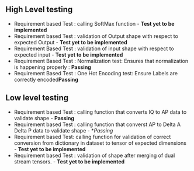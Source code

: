 ## High Level testing 

* Requirement based Test : calling SoftMax function - **Test yet to be implemented**
* Requirement based Test : validation of Output shape with respect to expected Output - **Test yet to be implemented**
* Requirement Based Test : validation of input shape with respect to expected input - **Test yet to be implemented**
* Requirement Based Test : Normalization test: Ensures that normalization is happening properly : **Passing**
* Requirement Based Test : One Hot Encoding test: Ensure Labels are correctly encoded**Passing**

## Low level testing 
* Requirement based Test : calling function that converts IQ to AP data to validate shape - **Passing**
* Requirement based Test : calling function that converst AP to Delta A Delta P data to validate shape - **Passing* 
* Requirement based Test: calling function for validation of correct conversion from dictionary in dataset to tensor of expected dimensions  - **Test yet to be implemented**
* Requirement based Test : validation of shape after merging of dual stream tensors. - **Test yet to be implemented**

